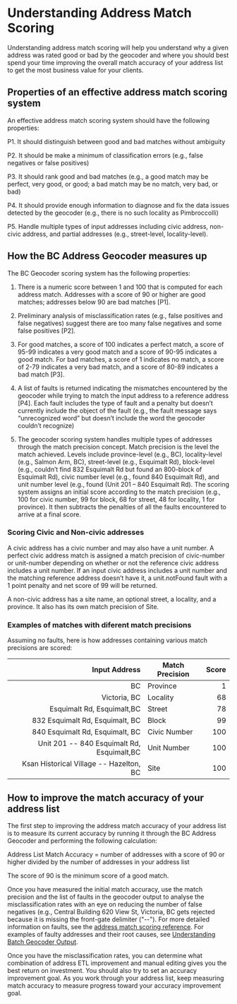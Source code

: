 # Understanding Address Match Scoring

Understanding address match scoring will help you understand why a given address was rated good or bad by the geocoder and where you should best spend your time improving the overall match accuracy of your address list to get the most business value for your clients.
 
## Properties of an effective address match scoring system

An effective address match scoring system should have the following properties:

P1. It should distinguish between good and bad matches without ambiguity

P2. It should be make a minimum of classification errors (e.g., false negatives or false positives)

P3. It should rank good and bad matches (e.g., a good match may be perfect, very good, or good; a bad match may be no match, very bad, or bad)

P4. It should provide enough information  to diagnose and fix the data issues detected by the geocoder (e.g., there is no such locality as Pimbroccolli)

P5. Handle multiple types of input addresses including civic address, non-civic address, and partial addresses (e.g., street-level, locality-level).

## How the BC Address Geocoder measures up

The BC Geocoder scoring system has the following properties:

1.	There is a numeric score between 1 and 100 that is computed for each address match. Addresses with a score of 90 or higher are good matches; addresses below 90 are bad matches [P1].

2.	Preliminary analysis of misclassification rates (e.g., false positives and false negatives) suggest there are too many false negatives and some false positives [P2]. 

3.	For good matches, a score of 100 indicates a perfect match, a score of 95-99 indicates a very good match and a score of 90-95 indicates a good match. For bad matches, a score of 1 indicates no match, a score of 2-79 indicates a very bad match, and a score of 80-89 indicates a bad match [P3].

4.	A list of faults is returned indicating the mismatches encountered by the geocoder while trying to match the input address to a reference address [P4]. Each fault includes the type of fault and a penalty but doesn’t currently include the object of the fault (e.g., the fault message says “unrecognized word” but doesn’t include the word the geocoder couldn’t recognize)

5.	The geocoder scoring system handles multiple types of addresses through the match precision concept. Match precision is the level the match achieved. Levels include province-level (e.g., BC), locality-level (e.g., Salmon Arm, BC),  street-level (e.g., Esquimalt Rd),  block-level (e.g., couldn’t find 832 Esquimalt Rd but found an 800-block of Esquimalt Rd),  civic number level (e.g., found 840 Esquimalt Rd), and unit number level (e.g., found (Unit 201 – 840 Esquimalt Rd). The scoring system assigns an initial score according to the match precision (e.g., 100 for civic number, 99 for block, 68 for street, 48 for locality, 1 for province). It then subtracts the penalties of all the faults encountered to arrive at a final score.

### Scoring Civic and Non-civic addresses

A civic address has a civic number and may also have a unit number. A perfect civic address match is assigned a match precision of civic-number or unit-number depending on whether or not the reference civic address includes a unit number. If an input civic address includes a unit number and the matching reference address doesn’t have it, a unit.notFound fault with a 1 point penalty and net score of 99 will be returned.

A non-civic address has a site name, an optional street, a locality, and a province. It also has its own match precision of Site.


### Examples of matches with diferent match precisions

Assuming no faults, here is how addresses containing various match precisions are scored:

Input Address|Match Precision|Score
--------:|-------|------:
BC|Province|1
Victoria, BC|Locality|68
Esquimalt Rd, Esquimalt,BC|Street|78
832 Esquimalt Rd, Esquimalt, BC|Block|99
840 Esquimalt Rd, Esquimalt, BC|Civic Number|100
Unit 201 -- 840 Esquimalt Rd, Esquimalt,BC|Unit Number|100
Ksan Historical Village -- Hazelton, BC|Site|100

              
## How to improve the match accuracy of your address list

The first step to improving the address match accuracy of your address list is to measure its current accuracy by running it through the BC Address Geocoder and performing the following calculation:

Address List Match Accuracy = number of addresses with a score of 90 or higher divided by the number of addresses in your address list

The score of 90 is the minimum score of a good match.

Once you have measured the initial match accuracy, use the match precision and the list of faults in the geocoder output to analyse the misclassification rates with an eye on reducing the number of false negatives (e.g., Central Building 620 View St, Victoria, BC gets rejected because it is missing the front-gate delimiter ("--"). For more detailed information on faults, see the [address match scoring reference](https://github.com/bcgov/ols-geocoder/blob/gh-pages/faults.md). For examples of faulty addresses and their root causes, see [Understanding Batch Geocoder Output](https://www2.gov.bc.ca/assets/gov/data/geographic/location-services/geocoder/understanding_geocoder_results.pdf). 

Once you have the misclassification rates, you can determine what combination of address ETL improvement and manual editing gives you the best return on investment. You should also try to set an accuracy improvement goal. As you work through your address list, keep measuring match accuracy to measure progress toward your accuracy improvement goal.

